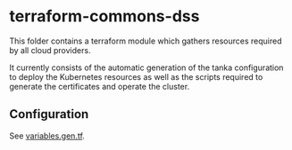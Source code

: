 # terraform-commons-dss

This folder contains a terraform module which gathers resources required by all cloud providers.

It currently consists of the automatic generation of the tanka configuration to deploy 
the Kubernetes resources as well as the scripts required to generate the certificates 
and operate the cluster.

## Configuration

See [variables.gen.tf](variables.gen.tf).
